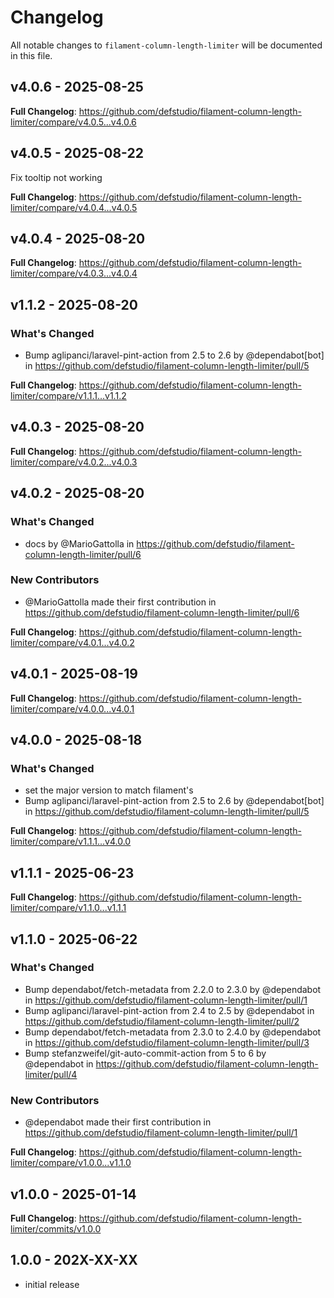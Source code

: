 # Changelog

All notable changes to `filament-column-length-limiter` will be documented in this file.

## v4.0.6 - 2025-08-25

**Full Changelog**: https://github.com/defstudio/filament-column-length-limiter/compare/v4.0.5...v4.0.6

## v4.0.5 - 2025-08-22

Fix tooltip not working

**Full Changelog**: https://github.com/defstudio/filament-column-length-limiter/compare/v4.0.4...v4.0.5

## v4.0.4 - 2025-08-20

**Full Changelog**: https://github.com/defstudio/filament-column-length-limiter/compare/v4.0.3...v4.0.4

## v1.1.2 - 2025-08-20

### What's Changed

* Bump aglipanci/laravel-pint-action from 2.5 to 2.6 by @dependabot[bot] in https://github.com/defstudio/filament-column-length-limiter/pull/5

**Full Changelog**: https://github.com/defstudio/filament-column-length-limiter/compare/v1.1.1...v1.1.2

## v4.0.3 - 2025-08-20

**Full Changelog**: https://github.com/defstudio/filament-column-length-limiter/compare/v4.0.2...v4.0.3

## v4.0.2 - 2025-08-20

### What's Changed

* docs by @MarioGattolla in https://github.com/defstudio/filament-column-length-limiter/pull/6

### New Contributors

* @MarioGattolla made their first contribution in https://github.com/defstudio/filament-column-length-limiter/pull/6

**Full Changelog**: https://github.com/defstudio/filament-column-length-limiter/compare/v4.0.1...v4.0.2

## v4.0.1 - 2025-08-19

**Full Changelog**: https://github.com/defstudio/filament-column-length-limiter/compare/v4.0.0...v4.0.1

## v4.0.0 - 2025-08-18

### What's Changed

* set the major version to match filament's
* Bump aglipanci/laravel-pint-action from 2.5 to 2.6 by @dependabot[bot] in https://github.com/defstudio/filament-column-length-limiter/pull/5

**Full Changelog**: https://github.com/defstudio/filament-column-length-limiter/compare/v1.1.1...v4.0.0

## v1.1.1 - 2025-06-23

**Full Changelog**: https://github.com/defstudio/filament-column-length-limiter/compare/v1.1.0...v1.1.1

## v1.1.0 - 2025-06-22

### What's Changed

* Bump dependabot/fetch-metadata from 2.2.0 to 2.3.0 by @dependabot in https://github.com/defstudio/filament-column-length-limiter/pull/1
* Bump aglipanci/laravel-pint-action from 2.4 to 2.5 by @dependabot in https://github.com/defstudio/filament-column-length-limiter/pull/2
* Bump dependabot/fetch-metadata from 2.3.0 to 2.4.0 by @dependabot in https://github.com/defstudio/filament-column-length-limiter/pull/3
* Bump stefanzweifel/git-auto-commit-action from 5 to 6 by @dependabot in https://github.com/defstudio/filament-column-length-limiter/pull/4

### New Contributors

* @dependabot made their first contribution in https://github.com/defstudio/filament-column-length-limiter/pull/1

**Full Changelog**: https://github.com/defstudio/filament-column-length-limiter/compare/v1.0.0...v1.1.0

## v1.0.0 - 2025-01-14

**Full Changelog**: https://github.com/defstudio/filament-column-length-limiter/commits/v1.0.0

## 1.0.0 - 202X-XX-XX

- initial release
